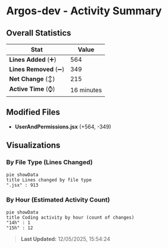 # Argos-dev - Activity Summary 

## Overall Statistics

| Stat                   | Value                                                             |
| ---------------------- | ----------------------------------------------------------------- |
| **Lines Added** (➕)   | 564                                          |
| **Lines Removed** (➖) | 349                                        |
| **Net Change** (↕)    | 215                |
| **Active Time** (⌚)   | 16 minutes |


## Modified Files
- **UserAndPermissions.jsx** (+564, -349)

## Visualizations

### By File Type (Lines Changed)

```mermaid
pie showData
title Lines changed by file type
".jsx" : 913
```

### By Hour (Estimated Activity Count)

```mermaid
pie showData
title Coding activity by hour (count of changes)
"14h" : 1
"15h" : 12
```


> **Last Updated:** 12/05/2025, 15:54:24